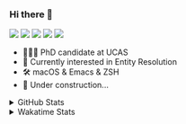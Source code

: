 ### Hi there 👋

[![](https://img.shields.io/badge/-Email-325180?logo=maildotru&logoColor=white&style=flat-square)](mailto:hi@wang.tianshu.me)
[![](https://img.shields.io/badge/-GitHub-black?logo=GitHub&style=flat-square)](https://github.com/tshu-w)
[![](https://img.shields.io/badge/-Telegram-26a5e4?labelColor=fafafa&logo=telegram&style=flat-square)](https://t.me/tshu_w) 
[![](https://img.shields.io/badge/-Twitter-1da1f2?logo=Twitter&logoColor=white&style=flat-square)](https://twitter.com/tshu_w)
[![](https://komarev.com/ghpvc/?username=tshu-w&color=blueviolet&style=flat-square)]()



- 🧑🏻‍🎓 PhD candidate at UCAS
- 🔭 Currently interested in Entity Resolution
- 🛠 macOS & Emacs & ZSH
- 🚧 Under construction...

<details>

<summary>GitHub Stats</summary>

![Tianshu's GitHub stats](https://github-readme-stats.vercel.app/api?username=tshu-w&show_icons=true&theme=buefy&count_private=true)
  
</details>


<details>
  <summary>Wakatime Stats</summary>

  Currently, files accessed by tramp cannot be tracked by wakatime, see https://github.com/wakatime/wakatime-mode/issues/27
  <br>
  
<!--START_SECTION:waka-->
![Code Time](http://img.shields.io/badge/Code%20Time-5%2C987%20hrs%2053%20mins-blue)

**I'm an Early 🐤** 

```text
🌞 Morning    72 commits     ████░░░░░░░░░░░░░░░░░░░░░   16.63% 
🌆 Daytime    197 commits    ███████████░░░░░░░░░░░░░░   45.5% 
🌃 Evening    157 commits    █████████░░░░░░░░░░░░░░░░   36.26% 
🌙 Night      7 commits      ░░░░░░░░░░░░░░░░░░░░░░░░░   1.62%

```
📅 **I'm Most Productive on Tuesday** 

```text
Monday       68 commits     ████░░░░░░░░░░░░░░░░░░░░░   15.7% 
Tuesday      153 commits    ████████░░░░░░░░░░░░░░░░░   35.33% 
Wednesday    56 commits     ███░░░░░░░░░░░░░░░░░░░░░░   12.93% 
Thursday     32 commits     █░░░░░░░░░░░░░░░░░░░░░░░░   7.39% 
Friday       52 commits     ███░░░░░░░░░░░░░░░░░░░░░░   12.01% 
Saturday     50 commits     ███░░░░░░░░░░░░░░░░░░░░░░   11.55% 
Sunday       22 commits     █░░░░░░░░░░░░░░░░░░░░░░░░   5.08%

```


📊 **This Week I Spent My Time On** 

```text
💬 Programming Languages: 
sh                       17 hrs 19 mins      █████████████████████████   100.0%

🔥 Editors: 
Zsh                      17 hrs 19 mins      █████████████████████████   100.0%

🐱‍💻 Projects: 
Terminal                 5 hrs 45 mins       ████████░░░░░░░░░░░░░░░░░   33.26% 
universal-blocker        5 hrs 25 mins       ███████░░░░░░░░░░░░░░░░░░   31.3% 
jhu-mt-hw                5 hrs 15 mins       ███████░░░░░░░░░░░░░░░░░░   30.4% 
lightning                26 mins             ░░░░░░░░░░░░░░░░░░░░░░░░░   2.53% 
Homebrew                 10 mins             ░░░░░░░░░░░░░░░░░░░░░░░░░   1.04%

💻 Operating System: 
Mac                      9 hrs 10 mins       █████████████░░░░░░░░░░░░   52.96% 
Linux                    8 hrs 8 mins        ███████████░░░░░░░░░░░░░░   47.04%

```

**I Mostly Code in Python** 

```text
Python                   11 repos            ████████████░░░░░░░░░░░░░   50.0% 
HTML                     2 repos             ██░░░░░░░░░░░░░░░░░░░░░░░   9.09% 
Emacs Lisp               2 repos             ██░░░░░░░░░░░░░░░░░░░░░░░   9.09% 
JavaScript               2 repos             ██░░░░░░░░░░░░░░░░░░░░░░░   9.09% 
TeX                      2 repos             ██░░░░░░░░░░░░░░░░░░░░░░░   9.09%

```



 Last Updated on 22/09/2022 08:07:53 UTC
<!--END_SECTION:waka-->
</details>
